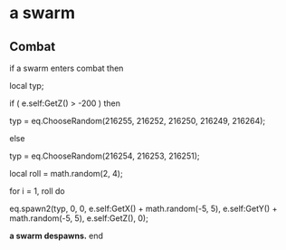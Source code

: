 # a swarm
## Combat



if  a swarm enters combat  then





local typ;


if ( e.self:GetZ() > -200 ) then







typ = eq.ChooseRandom(216255, 216252, 216250, 216249, 216264);


else



typ = eq.ChooseRandom(216254, 216253, 216251); 






local roll = math.random(2, 4);


for i = 1, roll do



eq.spawn2(typ, 0, 0, e.self:GetX() + math.random(-5, 5), e.self:GetY() + math.random(-5, 5), e.self:GetZ(), 0);



**a swarm despawns.**
end

